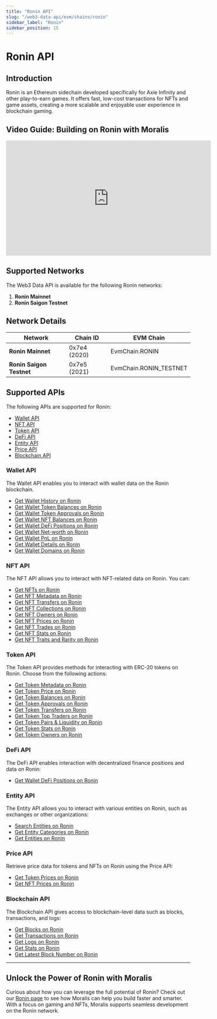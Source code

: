 ```yaml
---
title: "Ronin API"
slug: "/web3-data-api/evm/chains/ronin"
sidebar_label: "Ronin"
sidebar_position: 15
---
```


# Ronin API

## Introduction

Ronin is an Ethereum sidechain developed specifically for Axie Infinity and other play-to-earn games. It offers fast, low-cost transactions for NFTs and game assets, creating a more scalable and enjoyable user experience in blockchain gaming.

## Video Guide: Building on Ronin with Moralis

<iframe width="560" height="315" src="https://www.youtube.com/embed/B_lWUGtI9lM" title="Building on Ronin with Moralis APIs | Full Developer Walkthrough" frameborder="0" allow="accelerometer; autoplay; clipboard-write; encrypted-media; gyroscope; picture-in-picture" allowfullscreen></iframe>

## Supported Networks

The Web3 Data API is available for the following Ronin networks:

1. **Ronin Mainnet**
2. **Ronin Saigon Testnet**

## Network Details

| Network                  | Chain ID     | EVM Chain              |
| ------------------------ | ------------ | ---------------------- |
| **Ronin Mainnet**        | 0x7e4 (2020) | EvmChain.RONIN         |
| **Ronin Saigon Testnet** | 0x7e5 (2021) | EvmChain.RONIN_TESTNET |

## Supported APIs

The following APIs are supported for Ronin:

- [Wallet API](/web3-data-api/evm/reference#wallet-api)
- [NFT API](/web3-data-api/evm/reference#nft-api)
- [Token API](/web3-data-api/evm/reference#token-api)
- [DeFi API](/web3-data-api/evm/reference#defi-api)
- [Entity API](/web3-data-api/evm/reference#entity-api)
- [Price API](/web3-data-api/evm/reference#price-api)
- [Blockchain API](/web3-data-api/evm/reference#blockchain-api)

### Wallet API

The Wallet API enables you to interact with wallet data on the Ronin blockchain.

- [Get Wallet History on Ronin](/web3-data-api/evm/reference#get-wallet-history)
- [Get Wallet Token Balances on Ronin](/web3-data-api/evm/reference#get-wallet-token-balances)
- [Get Wallet Token Approvals on Ronin](/web3-data-api/evm/reference#get-wallet-token-approvals)
- [Get Wallet NFT Balances on Ronin](/web3-data-api/evm/reference#get-wallet-nfts)
- [Get Wallet DeFi Positions on Ronin](/web3-data-api/evm/reference#get-wallet-defi-positions)
- [Get Wallet Net-worth on Ronin](/web3-data-api/evm/reference#get-wallet-net-worth)
- [Get Wallet PnL on Ronin](/web3-data-api/evm/reference#get-wallet-pnl)
- [Get Wallet Details on Ronin](/web3-data-api/evm/reference#get-wallet-details)
- [Get Wallet Domains on Ronin](/web3-data-api/evm/reference#get-wallet-domains)

### NFT API

The NFT API allows you to interact with NFT-related data on Ronin. You can:

- [Get NFTs on Ronin](/web3-data-api/evm/reference#get-nfts)
- [Get NFT Metadata on Ronin](/web3-data-api/evm/reference#get-nft-metadata)
- [Get NFT Transfers on Ronin](/web3-data-api/evm/reference#get-nft-transfers)
- [Get NFT Collections on Ronin](/web3-data-api/evm/reference#get-nft-collections)
- [Get NFT Owners on Ronin](/web3-data-api/evm/reference#get-nft-owners)
- [Get NFT Prices on Ronin](/web3-data-api/evm/reference#get-nft-prices)
- [Get NFT Trades on Ronin](/web3-data-api/evm/reference#get-nft-trades)
- [Get NFT Stats on Ronin](/web3-data-api/evm/reference#get-nft-stats)
- [Get NFT Traits and Rarity on Ronin](/web3-data-api/evm/reference#get-nft-traits-and-rarity)

### Token API

The Token API provides methods for interacting with ERC-20 tokens on Ronin. Choose from the following actions:

- [Get Token Metadata on Ronin](/web3-data-api/evm/reference#get-token-metadata)
- [Get Token Price on Ronin](/web3-data-api/evm/reference#get-token-price)
- [Get Token Balances on Ronin](/web3-data-api/evm/reference#get-token-balances)
- [Get Token Approvals on Ronin](/web3-data-api/evm/reference#get-token-approvals)
- [Get Token Transfers on Ronin](/web3-data-api/evm/reference#get-token-transfers)
- [Get Token Top Traders on Ronin](/web3-data-api/evm/reference#get-token-top-traders)
- [Get Token Pairs & Liquidity on Ronin](/web3-data-api/evm/reference#get-token-pairs--liquidity)
- [Get Token Stats on Ronin](/web3-data-api/evm/reference#get-token-stats)
- [Get Token Owners on Ronin](/web3-data-api/evm/reference#get-token-owners)

### DeFi API

The DeFi API enables interaction with decentralized finance positions and data on Ronin:

- [Get Wallet DeFi Positions on Ronin](/web3-data-api/evm/reference#get-wallet-defi-positions)

### Entity API

The Entity API allows you to interact with various entities on Ronin, such as exchanges or other organizations:

- [Search Entities on Ronin](/web3-data-api/evm/reference#search-entities)
- [Get Entity Categories on Ronin](/web3-data-api/evm/reference#get-entity-categories)
- [Get Entities on Ronin](/web3-data-api/evm/reference#get-entities)

### Price API

Retrieve price data for tokens and NFTs on Ronin using the Price API:

- [Get Token Prices on Ronin](/web3-data-api/evm/reference#get-token-prices)
- [Get NFT Prices on Ronin](/web3-data-api/evm/reference#get-nft-prices)

### Blockchain API

The Blockchain API gives access to blockchain-level data such as blocks, transactions, and logs:

- [Get Blocks on Ronin](/web3-data-api/evm/reference#get-blocks)
- [Get Transactions on Ronin](/web3-data-api/evm/reference#get-transactions)
- [Get Logs on Ronin](/web3-data-api/evm/reference#get-logs)
- [Get Stats on Ronin](/web3-data-api/evm/reference#get-stats)
- [Get Latest Block Number on Ronin](/web3-data-api/evm/reference#get-latest-block-number)

---

## Unlock the Power of Ronin with Moralis

Curious about how you can leverage the full potential of Ronin? Check out our [Ronin page](https://developers.moralis.com/chains/ronin/) to see how Moralis can help you build faster and smarter. With a focus on gaming and NFTs, Moralis supports seamless development on the Ronin network.
